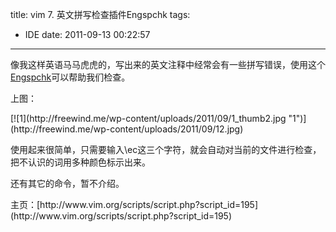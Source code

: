 title: vim 7. 英文拼写检查插件Engspchk
tags:
  - IDE
date: 2011-09-13 00:22:57
---

像我这样英语马马虎虎的，写出来的英文注释中经常会有一些拼写错误，使用这个[Engspchk](http://www.vim.org/scripts/script.php?script_id=195)可以帮助我们检查。
<p>上图：
<p>[![1](http://freewind.me/wp-content/uploads/2011/09/1_thumb2.jpg "1")](http://freewind.me/wp-content/uploads/2011/09/12.jpg)
<p>使用起来很简单，只需要输入\ec这三个字符，就会自动对当前的文件进行检查，把不认识的词用多种颜色标示出来。
<p>还有其它的命令，暂不介绍。
<p>主页：[http://www.vim.org/scripts/script.php?script_id=195](http://www.vim.org/scripts/script.php?script_id=195)